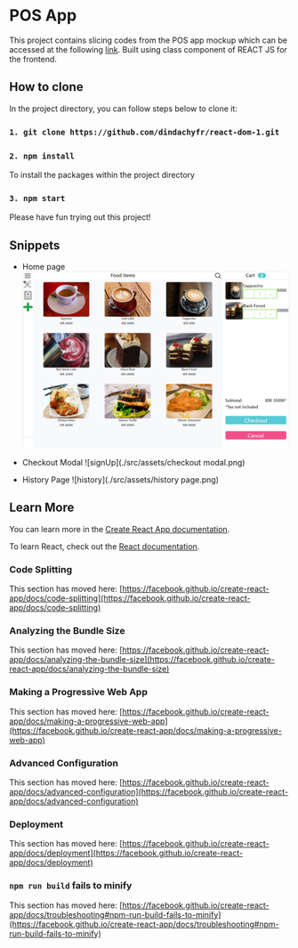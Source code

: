 # POS App

This project contains slicing codes from the POS app mockup which can be accessed at the following [link](https://www.figma.com/file/WfZqGAdTtiBgBfbS9zk7sQ/POS-App?node-id=1157%3A0).  Built using class component of REACT JS for the frontend.

## How to clone

In the project directory, you can follow steps below to clone it:

###  `1. git clone https://github.com/dindachyfr/react-dom-1.git`

###  `2. npm install`

To install the packages within the project directory


###  `3. npm start`

Please have fun trying out this project!


## Snippets

- Home page
![home](./src/assets/home.png)

- Checkout Modal
![signUp](./src/assets/checkout modal.png)

- History Page
![history](./src/assets/history page.png)


## Learn More

You can learn more in the [Create React App documentation](https://facebook.github.io/create-react-app/docs/getting-started).

To learn React, check out the [React documentation](https://reactjs.org/).

### Code Splitting

This section has moved here: [https://facebook.github.io/create-react-app/docs/code-splitting](https://facebook.github.io/create-react-app/docs/code-splitting)

### Analyzing the Bundle Size

This section has moved here: [https://facebook.github.io/create-react-app/docs/analyzing-the-bundle-size](https://facebook.github.io/create-react-app/docs/analyzing-the-bundle-size)

### Making a Progressive Web App

This section has moved here: [https://facebook.github.io/create-react-app/docs/making-a-progressive-web-app](https://facebook.github.io/create-react-app/docs/making-a-progressive-web-app)

### Advanced Configuration

This section has moved here: [https://facebook.github.io/create-react-app/docs/advanced-configuration](https://facebook.github.io/create-react-app/docs/advanced-configuration)

### Deployment

This section has moved here: [https://facebook.github.io/create-react-app/docs/deployment](https://facebook.github.io/create-react-app/docs/deployment)

### `npm run build` fails to minify

This section has moved here: [https://facebook.github.io/create-react-app/docs/troubleshooting#npm-run-build-fails-to-minify](https://facebook.github.io/create-react-app/docs/troubleshooting#npm-run-build-fails-to-minify)
